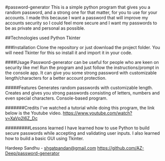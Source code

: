 #password-generator
This is a simple python program that gives you a random password, and a strong one for that matter, for you to use for your accounts. I made this because I want a password that will improve
my accounts security so I could feel more secure and I want my passwords to be as private and personal as possible.

##Technologies used
Python
Tkinter

###Installation
Clone the repository or just download the project folder.
You will need Tkinter for this so install it and import it in your code.

####Usage
Password-generator can be useful for people who are keen on security like me! Run the program and just follow the instructions/prompt in the console app. It can give you some strong
password with customizable length/characters for a better account protection.

#####Features
Generates random passwords with customizable length.
Creates and gives you strong passwords consisting of letters, numbers and even special characters.
Console-based program.

#######Credits
I've watched a tutorial while doing this program, the link below is the Youtube video.
https://www.youtube.com/watch?v=XaVp2l6Z_Dc

#########Lessons learned
I have learned how to use Python to build secure passwords while accepting and validating user inputs. I also learned how to build a basic GUI using Tkinter.

Hardeep Sandhu - shgatpandan@gmail.com
https://github.com/AZ-Deep/password-generator
